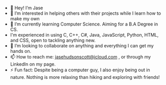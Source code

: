 - 👋 Hey! I’m Jase
- 👀 I’m interested in helping others with their projects while I learn how to make my own
- 🌱 I’m currently learning Computer Science. Aiming for a B.A Degree in CS.
- I'm experienced in using C, C++, C#, Java, JavaScript, Python, HTML, and CSS, open to tackling anything new.
- 💞️ I’m looking to collaborate on anything and everything I can get my hands on.
- 📫 How to reach me: jasehudsonscott@icloud.com , or through my LinkedIn on my page.
- ⚡ Fun fact: Despite being a computer guy, I also enjoy being out in nature. Nothing is more relaxing than hiking and exploring with friends!

<!---
JScott3234/JScott3234 is a ✨ special ✨ repository because its `README.md` (this file) appears on your GitHub profile.
You can click the Preview link to take a look at your changes.
--->
